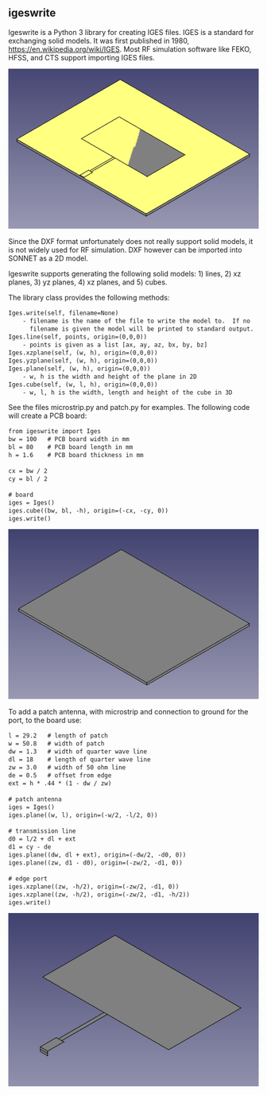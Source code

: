 
## igeswrite

Igeswrite is a Python 3 library for creating
IGES files.  IGES is a standard for exchanging solid models.
It was first published in 1980,
https://en.wikipedia.org/wiki/IGES.  Most RF simulation
software like FEKO, HFSS, and CTS support importing
IGES files.   

![Image of a patch antenna](antenna.png)

Since the DXF format unfortunately does not really support
solid models, it is not widely used for RF simulation.
DXF however can be imported into SONNET as a 2D model.

Igeswrite supports generating the following solid models: 1) lines,
2) xz planes, 3) yz planes, 4) xz planes, and 5) cubes.

The library class provides the following methods:

```
Iges.write(self, filename=None)
    - filename is the name of the file to write the model to.  If no 
      filename is given the model will be printed to standard output.
Iges.line(self, points, origin=(0,0,0))
    - points is given as a list [ax, ay, az, bx, by, bz]
Iges.xzplane(self, (w, h), origin=(0,0,0))
Iges.yzplane(self, (w, h), origin=(0,0,0))
Iges.plane(self, (w, h), origin=(0,0,0))
    - w, h is the width and height of the plane in 2D
Iges.cube(self, (w, l, h), origin=(0,0,0))
    - w, l, h is the width, length and height of the cube in 3D
```

See the files microstrip.py and patch.py for examples.
The following code will create a PCB board:


```
from igeswrite import Iges
bw = 100   # PCB board width in mm
bl = 80    # PCB board length in mm
h = 1.6    # PCB board thickness in mm

cx = bw / 2
cy = bl / 2

# board
iges = Iges()
iges.cube((bw, bl, -h), origin=(-cx, -cy, 0))
iges.write()
```

![Image of a PCB board](board.png)


To add a patch antenna, with microstrip and connection 
to ground for the port, to the board use:

```
l = 29.2   # length of patch
w = 50.8   # width of patch
dw = 1.3   # width of quarter wave line
dl = 18    # length of quarter wave line
zw = 3.0   # width of 50 ohm line
de = 0.5   # offset from edge
ext = h * .44 * (1 - dw / zw) 

# patch antenna
iges = Iges()
iges.plane((w, l), origin=(-w/2, -l/2, 0))

# transmission line
d0 = l/2 + dl + ext
d1 = cy - de
iges.plane((dw, dl + ext), origin=(-dw/2, -d0, 0))
iges.plane((zw, d1 - d0), origin=(-zw/2, -d1, 0))

# edge port
iges.xzplane((zw, -h/2), origin=(-zw/2, -d1, 0))
iges.xzplane((zw, -h/2), origin=(-zw/2, -d1, -h/2))
iges.write()
```

![Image of the copper from a patch antenna](copper.png)
